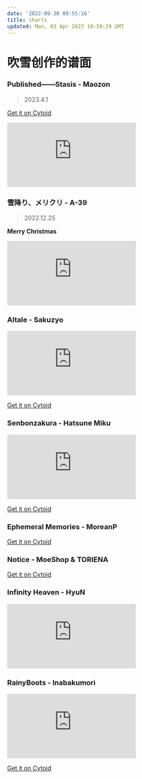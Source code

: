 ```yaml
---
date: '2022-09-30 09:55:16'
title: charts
updated: Mon, 03 Apr 2023 10:59:29 GMT
---
```

# 吹雪创作的谱面

### Published——Stasis - Maozon

> 2023.4.1

<a target="_blank" rel="noopener" href="https://cytoid.io/levels/yuki.stasis.maozon"> Get it on Cytoid </a>

<iframe src="https://player.bilibili.com/player.html?aid=824312757&bvid=BV1Zg4y137ys&cid=1078970435&page=1" scrolling="no" border="0" frameborder="no" framespacing="0" allowfullscreen="true"> </iframe>

### 雪降り、メリクリ - A-39

> 2022.12.25

**Merry Christmas**

<iframe src="https://player.bilibili.com/player.html?aid=264060222&bvid=BV1ne411c76T&cid=932203572&page=1" scrolling="no" border="0" frameborder="no" framespacing="0" allowfullscreen="true"> </iframe>

### Altale - Sakuzyo

<iframe src="https://player.bilibili.com/player.html?aid=385029676&bvid=BV1UZ4y1q7Hx&cid=748802499&page=1" scrolling="no" border="0" frameborder="no" framespacing="0" allowfullscreen="true"> </iframe>

<a target="_blank" rel="noopener" href="https://cytoid.io/levels/sakaino.altale.sakuzyo"> Get it on Cytoid </a>

### Senbonzakura - Hatsune Miku

<iframe src="https://player.bilibili.com/player.html?aid=510151462&bvid=BV1au411v7zB&cid=560992988&page=1" scrolling="no" border="0" frameborder="no" framespacing="0" allowfullscreen="true"> </iframe>

<a target="_blank" rel="noopener" href="https://cytoid.io/levels/sakaino.senbonzakura.miku"> Get it on Cytoid </a>

### Ephemeral Memories - MoreanP

<a target="_blank" rel="noopener" href="https://cytoid.io/levels/firesine.ephmem.moreanp"> Get it on Cytoid </a>

### Notice - MoeShop & TORIENA

<a target="_blank" rel="noopener" href="https://cytoid.io/levels/firesine.notice.moeshop"> Get it on Cytoid </a>

### Infinity Heaven - HyuN

<iframe src="https://player.bilibili.com/player.html?aid=899438286&bvid=BV1HN4y1G7eW&cid=800059512&page=1" scrolling="no" border="0" frameborder="no" framespacing="0" allowfullscreen="true"> </iframe>

### RainyBoots - Inabakumori

<iframe src="https://player.bilibili.com/player.html?aid=301880225&bvid=BV1nF411w7QK&cid=800061321&page=1" scrolling="no" border="0" frameborder="no" framespacing="0" allowfullscreen="true"> </iframe>

<a target="_blank" rel="noopener" href="https://cytoid.io/levels/sakaino.rainyboots.inabakumori"> Get it on Cytoid </a>
